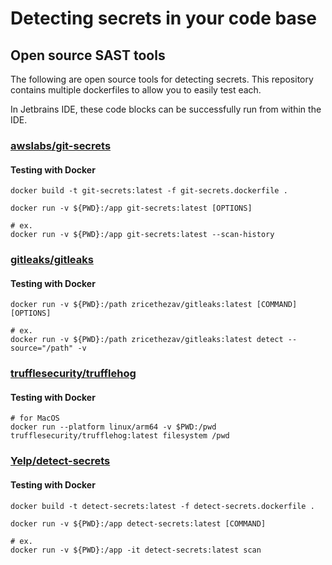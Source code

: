 # Detecting secrets in your code base

## Open source SAST tools

The following are open source tools for detecting secrets.
This repository contains multiple dockerfiles to allow you to easily test each.

In Jetbrains IDE, these code blocks can be successfully run from within the IDE.

### [awslabs/git-secrets](https://github.com/awslabs/git-secrets)

#### Testing with Docker

```shell
docker build -t git-secrets:latest -f git-secrets.dockerfile .

docker run -v ${PWD}:/app git-secrets:latest [OPTIONS]

# ex.
docker run -v ${PWD}:/app git-secrets:latest --scan-history
```

### [gitleaks/gitleaks](https://github.com/gitleaks/gitleaks)

#### Testing with Docker

```shell
docker run -v ${PWD}:/path zricethezav/gitleaks:latest [COMMAND] [OPTIONS]

# ex.
docker run -v ${PWD}:/path zricethezav/gitleaks:latest detect --source="/path" -v
```

### [trufflesecurity/trufflehog](https://github.com/trufflesecurity/trufflehog)

#### Testing with Docker

```shell
# for MacOS
docker run --platform linux/arm64 -v $PWD:/pwd trufflesecurity/trufflehog:latest filesystem /pwd
```

### [Yelp/detect-secrets](https://github.com/Yelp/detect-secrets)

#### Testing with Docker

```shell
docker build -t detect-secrets:latest -f detect-secrets.dockerfile .

docker run -v ${PWD}:/app detect-secrets:latest [COMMAND]

# ex.
docker run -v ${PWD}:/app -it detect-secrets:latest scan
```
